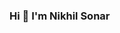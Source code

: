### Hi 👋 I'm Nikhil Sonar

<!-- 
**Niksoni107/Niksoni107** is a ✨ _special_ ✨ repository because its `README.md` (this file) appears on your GitHub profile.

Here are some ideas to get you started:

- 🔭 I’m currently working as : Data Analyst Intern @Digikull
- 💬 Ask me about : SQL, Python, Power BI, Advance Excel, EDA, Machine Learning
- 📫 How to reach me : nvson107@gmail.com

-->
